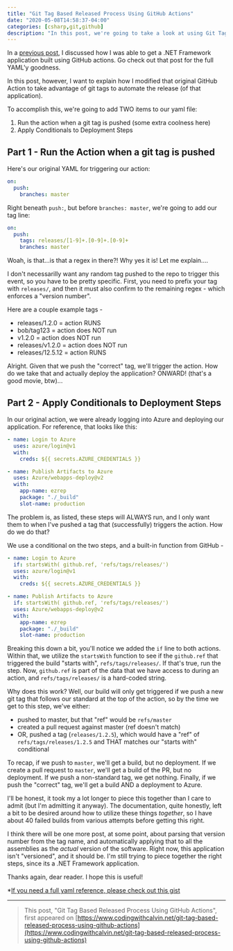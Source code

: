 ```yaml
---
title: "Git Tag Based Released Process Using GitHub Actions"
date: "2020-05-08T14:58:37-04:00"
categories: [csharp,git,github]
description: "In this post, we're going to take a look at using Git Tags and Conditional Steps in GitHub Actions to create a release process."
---
```


In a [previous post](https://www.codingwithcalvin.net/building-net-framework-applications-with-github-actions), I discussed how I was able to get a .NET Framework application built using GitHub actions.  Go check out that post for the full YAML'y goodness.

In this post, however, I want to explain how I modified that original GitHub Action to take advantage of git tags to automate the release (of that application).

To accomplish this, we're going to add TWO items to our yaml file:

1. Run the action when a git tag is pushed (some extra coolness here)
2. Apply Conditionals to Deployment Steps

## Part 1 - Run the Action when a git tag is pushed

Here's our original YAML for triggering our action:

```yaml
on:
  push:
    branches: master
```

Right beneath `push:`, but before `branches: master`, we're going to add our tag line:

```yaml
on:
  push:
    tags: releases/[1-9]+.[0-9]+.[0-9]+
    branches: master
```

Woah, is that...is that a regex in there?!  Why yes it is!  Let me explain....

I don't necessarilly want any random tag pushed to the repo to trigger this event, so you have to be pretty specific.  First, you need to prefix your tag with `releases/`, and then it must also confirm to the remaining regex - which enforces a "version number".

Here are a couple example tags -

* releases/1.2.0 = action RUNS
* bob/tag123 = action does NOT run
* v1.2.0 = action does NOT run
* releases/v1.2.0 = action does NOT run
* releases/12.5.12 = action RUNS

Alright.  Given that we push the "correct" tag, we'll trigger the action.  How do we take that and actually deploy the application?  ONWARD! (that's a good movie, btw)...

## Part 2 - Apply Conditionals to Deployment Steps

In our original action, we were already logging into Azure and deploying our application.  For reference, that looks like this:

```yaml
- name: Login to Azure
  uses: azure/login@v1
  with:
    creds: ${{ secrets.AZURE_CREDENTIALS }}

- name: Publish Artifacts to Azure
  uses: Azure/webapps-deploy@v2
  with:
    app-name: ezrep
    package: "./_build"
    slot-name: production
```

The problem is, as listed, these steps will ALWAYS run, and I only want them to when I've pushed a tag that (successfully) triggers the action.  How do we do that?  

We use a conditional on the two steps, and a built-in function from GitHub -

```yaml
- name: Login to Azure
  if: startsWith( github.ref, 'refs/tags/releases/')
  uses: azure/login@v1
  with:
    creds: ${{ secrets.AZURE_CREDENTIALS }}

- name: Publish Artifacts to Azure
  if: startsWith( github.ref, 'refs/tags/releases/')
  uses: Azure/webapps-deploy@v2
  with:
    app-name: ezrep
    package: "./_build"
    slot-name: production
```

Breaking this down a bit, you'll notice we added the `if` line to both actions.  Within that, we utilize the `startsWith` function to see if the `github.ref` that triggered the build "starts with", `refs/tags/releases/`.  If that's true, run the step.  Now, `github.ref` is part of the data that we have access to during an action, and `refs/tags/releases/` is a hard-coded string.

Why does this work?  Well, our build will only get triggered if we push a new git tag that follows our standard at the top of the action, so by the time we get to this step, we've either:

* pushed to master, but that "ref" would be `refs/master`
* created a pull request against master (ref doesn't match)
* OR, pushed a tag (`releases/1.2.5`), which would have a "ref" of `refs/tags/releases/1.2.5` and THAT matches our "starts with" conditional

To recap, if we push to `master`, we'll get a build, but no deployment.  If we create a pull request to `master`, we'll get a build of the PR, but no deployment.  If we push a non-standard tag, we get nothing.  Finally, if we push the "correct" tag, we'll get a build AND a deployment to Azure.

I'll be honest, it took my a lot longer to piece this together than I care to admit (but I'm admitting it anyway).  The documentation, quite honestly, left a bit to be desired around how to utilize these things *together*, so I have about 40 failed builds from various attempts before getting this right.

I think there will be one more post, at some point, about parsing that version number from the tag name, and automatically applying that to all the assemblies as the *actual* version of the software.  Right now, this application isn't "versioned", and it should be. I'm still trying to piece together the right steps, since its a .NET Framework application.

Thanks again, dear reader.  I hope this is useful!

*[If you need a full yaml reference, please check out this gist](https://gist.github.com/CalvinAllen/efdc537796039ef624d4966396e33391)

---

>This post, "Git Tag Based Released Process Using GitHub Actions", first appeared on [https://www.codingwithcalvin.net/git-tag-based-released-process-using-github-actions](https://www.codingwithcalvin.net/git-tag-based-released-process-using-github-actions)
